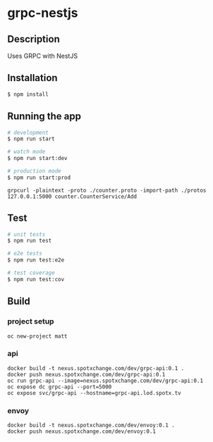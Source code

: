 # grpc-nestjs

## Description
Uses GRPC with NestJS

## Installation

```bash
$ npm install
```

## Running the app

```bash
# development
$ npm run start

# watch mode
$ npm run start:dev

# production mode
$ npm run start:prod
```

```
grpcurl -plaintext -proto ./counter.proto -import-path ./protos 127.0.0.1:5000 counter.CounterService/Add
```

## Test

```bash
# unit tests
$ npm run test

# e2e tests
$ npm run test:e2e

# test coverage
$ npm run test:cov
```

## Build
### project setup
```
oc new-project matt
```
### api
```
docker build -t nexus.spotxchange.com/dev/grpc-api:0.1 .
docker push nexus.spotxchange.com/dev/grpc-api:0.1
oc run grpc-api --image=nexus.spotxchange.com/dev/grpc-api:0.1
oc expose dc grpc-api --port=5000
oc expose svc/grpc-api --hostname=grpc-api.lod.spotx.tv
```
### envoy
```
docker build -t nexus.spotxchange.com/dev/envoy:0.1 .
docker push nexus.spotxchange.com/dev/envoy:0.1

```